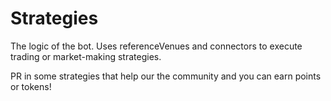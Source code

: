 # Strategies
The logic of the bot. Uses referenceVenues and connectors to execute trading or market-making strategies.

PR in some strategies that help our the community and you can earn points or tokens!
